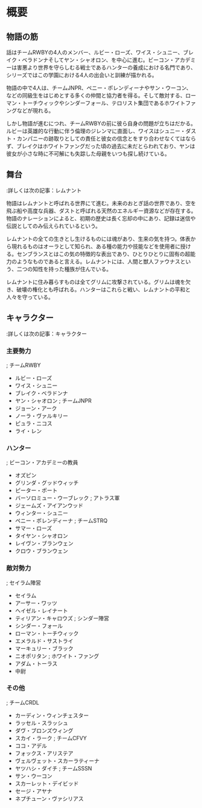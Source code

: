 # 概要
## 物語の筋
話はチームRWBYの4人のメンバー、ルビー・ローズ、ワイス・シュニー、ブレイク・ベラドンナそしてヤン・シャオロン、を中心に進む。ビーコン・アカデミーは害悪より世界を守らしむる戦士であるハンターの養成における名門であり、シリーズではこの学園における4人の出会いと訓練が描かれる。

物語の中で4人は、チームJNPR、ペニー・ポレンディーナやサン・ウーコン、などの同級生をはじめとする多くの仲間と協力者を得る。そして敵対する、ローマン・トーチウィックやシンダーフォール、テロリスト集団であるホワイトファングなどが現れる。

しかし物語が進むにつれ、チームRWBYの前に彼ら自身の問題が立ちはだかる。ルビーは英雄的な行動に伴う倫理のジレンマに直面し、ワイスはシュニー・ダスト・カンパニーの跡取りとしての責任と彼女の信念とをすり合わせなくてはならず、ブレイクはホワイトファングだった頃の過去に未だとらわれており、ヤンは彼女が小さな時に不可解にも失踪した母親をいつも探し続けている。

## 舞台
:詳しくは次の記事：レムナント

物語はレムナントと呼ばれる世界にて進む。未来のおとぎ話の世界であり、空を飛ぶ船や高度な兵器、ダストと呼ばれる天然のエネルギー資源などが存在する。物語のナレーションによると、初期の歴史は長く忘却の中にあり、記録は迷信や伝説としてのみ伝えられているという。

レムナントの全ての生きとし生けるものには魂があり、生来の気を持つ。体表から現れるものはオーラとして知られ、ある種の能力や技能などを使用者に授ける。センブランスとはこの気の特徴的な表出であり、ひとりひとりに固有の超能力のようなものであると言える。レムナントには、人間と獣人ファウナスという、二つの知性を持った種族が住んでいる。

レムナントに住み暮らすものは全てグリムに攻撃されている。グリムは魂を欠き、破壊の権化とも呼ばれる。ハンターはこれらと戦い、レムナントの平和と人々を守っている。

## キャラクター
:詳しくは次の記事：キャラクター

### 主要勢力
; チームRWBY
* ルビー・ローズ
* ワイス・シュニー
* ブレイク・ベラドンナ
* ヤン・シャオロン
; チームJNPR
* ジョーン・アーク
* ノーラ・ヴァルキリー
* ピュラ・ニコス
* ライ・レン
### ハンター
; ビーコン・アカデミーの教員
* オズピン
* グリンダ・グッドウィッチ
* ピーター・ポート
* バーソロミュー・ウーブレック
; アトラス軍
* ジェームズ・アイアンウッド
* ウィンター・シュニー
* ペニー・ポレンディーナ
; チームSTRQ
* サマー・ローズ
* タイヤン・シャオロン
* レイヴン・ブランウェン
* クロウ・ブランウェン
### 敵対勢力
; セイラム陣営
* セイラム
* アーサー・ワッツ
* ヘイゼル・レイナート
* ティリアン・キャロウズ
; シンダー陣営
* シンダー・フォール
* ローマン・トーチウィック
* エメラルド・サストライ
* マーキュリー・ブラック
* ニオポリタン
; ホワイト・ファング
* アダム・トーラス
* 中尉
### その他
; チームCRDL
* カーディン・ウィンチェスター
* ラッセル・スラッシュ
* ダヴ・ブロンズウィング
* スカイ・ラーク
; チームCFVY
* ココ・アデル
* フォックス・アリステア
* ヴェルヴェット・スカーラティーナ
* ヤツハシ・ダイチ
; チームSSSN
* サン・ウーコン
* スカーレット・デイビッド
* セージ・アヤナ
* ネプチューン・ヴァシリアス
